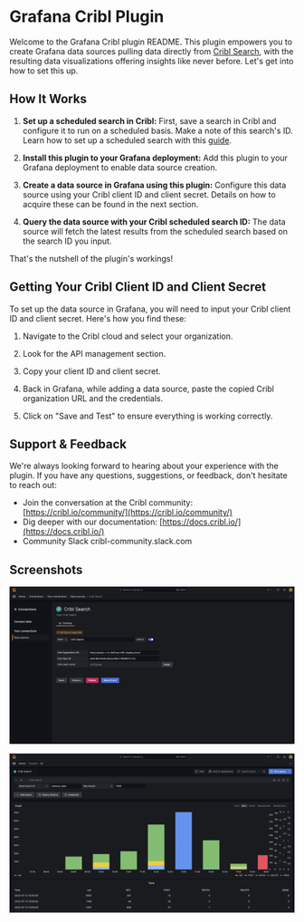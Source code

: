 # Grafana Cribl Plugin

Welcome to the Grafana Cribl plugin README. This plugin empowers you to create Grafana data sources pulling data directly from [Cribl Search](https://cribl.io/search/), with the resulting data visualizations offering insights like never before. Let's get into how to set this up.

## How It Works

1. **Set up a scheduled search in Cribl:** First, save a search in Cribl and configure it to run on a scheduled basis. Make a note of this search's ID. Learn how to set up a scheduled search with this [guide](https://docs.cribl.io/search/scheduled-searches/).
   
2. **Install this plugin to your Grafana deployment:** Add this plugin to your Grafana deployment to enable data source creation.

3. **Create a data source in Grafana using this plugin:** Configure this data source using your Cribl client ID and client secret. Details on how to acquire these can be found in the next section.

4. **Query the data source with your Cribl scheduled search ID:** The data source will fetch the latest results from the scheduled search based on the search ID you input.

That's the nutshell of the plugin's workings!

## Getting Your Cribl Client ID and Client Secret

To set up the data source in Grafana, you will need to input your Cribl client ID and client secret. Here's how you find these:

1. Navigate to the Cribl cloud and select your organization.

2. Look for the API management section.

3. Copy your client ID and client secret.

4. Back in Grafana, while adding a data source, paste the copied Cribl organization URL and the credentials.

5. Click on "Save and Test" to ensure everything is working correctly.

## Support & Feedback

We're always looking forward to hearing about your experience with the plugin. If you have any questions, suggestions, or feedback, don't hesitate to reach out:

- Join the conversation at the Cribl community: [https://cribl.io/community/](https://cribl.io/community/)
- Dig deeper with our documentation: [https://docs.cribl.io/](https://docs.cribl.io/)
- Community Slack cribl-community.slack.com

## Screenshots

![Configuration](img/screenshot_config.png "Configuration")

![Query](img/screenshot_query.png "Query")
